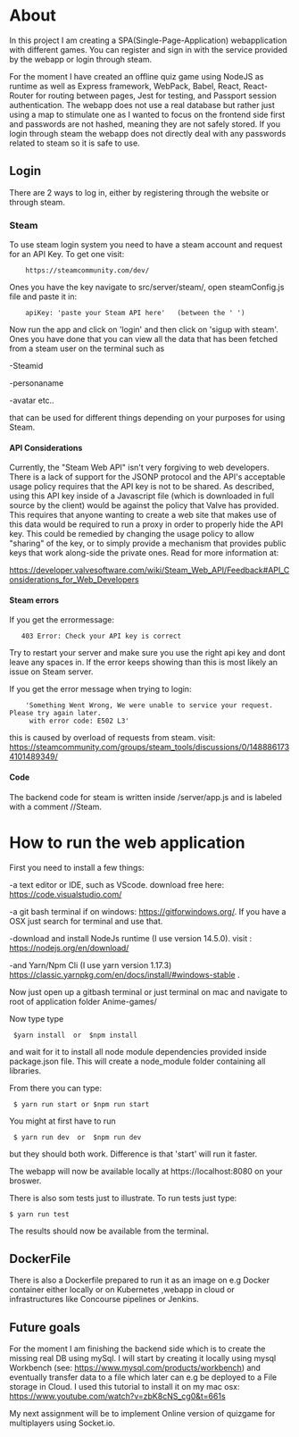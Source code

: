 # About
In this project I am creating a SPA(Single-Page-Application) webapplication with different games. You can register and sign in with the service provided by the webapp or login through steam. 

For the moment I have created an offline quiz game using
NodeJS as runtime as well as Express framework, WebPack, Babel, React, React-Router for routing between pages, Jest for testing, and Passport session authentication. The webapp does not use a real database but rather just using a map to stimulate one as I wanted to focus on the frontend side first and passwords are not hashed, meaning they are not safely stored. If you login through steam the webapp does not directly deal with any passwords related to steam so it is safe to use. 


## Login
There are 2 ways to log in, either by registering through the website or through steam.


### Steam
To use steam login system you need to have a steam account and request for an API Key. To get one visit:

        https://steamcommunity.com/dev/

Ones you have the key navigate to src/server/steam/, open steamConfig.js file and paste it in:
        
        apiKey: 'paste your Steam API here'   (between the ' ')

Now run the app and click on 'login' and then click on 'sigup with steam'. 
Ones you have done that you can view all the data that has been fetched from a steam user on the terminal such as 

-Steamid

-personaname

-avatar etc..

that can be used for different things depending on your purposes for using Steam. 

#### API Considerations
Currently, the "Steam Web API" isn't very forgiving to web developers. There is a lack of support for the JSONP protocol and the API's acceptable usage policy requires that the API key is not to be shared. As described, using this API key inside of a Javascript file (which is downloaded in full source by the client) would be against the policy that Valve has provided. This requires that anyone wanting to create a web site that makes use of this data would be required to run a proxy in order to properly hide the API key. This could be remedied by changing the usage policy to allow "sharing" of the key, or to simply provide a mechanism that provides public keys that work along-side the private ones.
Read for more information at:  

https://developer.valvesoftware.com/wiki/Steam_Web_API/Feedback#API_Considerations_for_Web_Developers 





#### Steam errors

If you get the errormessage:
       
       403 Error: Check your API key is correct

Try to restart your server and make sure you use the right api key and dont leave any spaces in. 
If the error keeps showing than this is most likely an issue on Steam server.

If you get the error message when trying to login:

        'Something Went Wrong, We were unable to service your request. Please try again later.
         with error code: E502 L3'


this is caused by overload of requests from steam.
visit: https://steamcommunity.com/groups/steam_tools/discussions/0/1488861734101489349/


#### Code 
The backend code for steam is written inside /server/app.js  and is labeled with a comment  //Steam.



# How to run the web application
First you need to install a few things:

-a text editor or IDE, such as VScode. download free here: https://code.visualstudio.com/ 

-a git bash terminal if on windows: https://gitforwindows.org/. If you have a OSX just search for  terminal and use that.

-download and install NodeJs runtime (I use version 14.5.0). visit : https://nodejs.org/en/download/     

-and Yarn/Npm Cli (I use yarn version 1.17.3)  https://classic.yarnpkg.com/en/docs/install/#windows-stable .

 
Now just open up a gitbash terminal or just terminal on mac and navigate to root of application folder Anime-games/

Now type type 

     $yarn install  or  $npm install
    
 

and wait for it to install all node module dependencies provided inside package.json file. This will create a node_module folder containing all libraries.

From there you can type: 

     $ yarn run start or $npm run start 

You might at first have to run 

     $ yarn run dev  or  $npm run dev

but they should both work. Difference is that 'start' will run it faster.

The webapp will now be available locally at https://localhost:8080 on your broswer.

There is also som tests just to illustrate. To run tests just type: 


    $ yarn run test


The results should now be available from the terminal. 


## DockerFile
There is also a Dockerfile prepared to run it as an image on e.g Docker container either locally or on Kubernetes ,webapp in cloud or infrastructures like Concourse pipelines or Jenkins.


## Future goals
For the moment I am finishing the backend side which is to create the missing real DB using mySql. I will start by creating it locally using mysql Workbench (see: https://www.mysql.com/products/workbench) and eventually transfer data to a file which later can e.g be deployed to a File storage in Cloud.
I used this tutorial to install it on my mac osx: https://www.youtube.com/watch?v=zbK8cNS_cg0&t=661s

My next assignment will be to implement Online version of quizgame for multiplayers using Socket.io.
